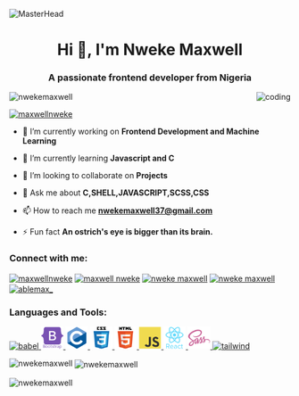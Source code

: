 ![MasterHead](https://encrypted-tbn0.gstatic.com/images?q=tbn:ANd9GcS1kKpStyOvN8rSz5Z2nbe14DFF7NQ7S7mpWA&usqp=CAU)
<h1 align="center">Hi 👋, I'm Nweke Maxwell</h1>
<h3 align="center">A passionate frontend developer from Nigeria</h3>
<img align="right" src="https://media.tenor.com/AlUkiGkR2j8AAAAC/new-game-ahagon-umiko-programming.gif" alt="coding" width=”400” />

<p align="left"> <img src="https://komarev.com/ghpvc/?username=nwekemaxwell&label=Profile%20views&color=0e75b6&style=flat" alt="nwekemaxwell" /> </p>

<p align="left"> <a href="https://twitter.com/maxwellnweke" target="blank"><img src="https://img.shields.io/twitter/follow/maxwellnweke?logo=twitter&style=for-the-badge" alt="maxwellnweke" /></a> </p>

- 🔭 I’m currently working on **Frontend Development and Machine Learning**

- 🌱 I’m currently learning **Javascript and C**

- 👯 I’m looking to collaborate on **Projects**

- 💬 Ask me about **C,SHELL,JAVASCRIPT,SCSS,CSS**

- 📫 How to reach me **nwekemaxwell37@gmail.com**

- ⚡ Fun fact **An ostrich's eye is bigger than its brain.**

<h3 align="left">Connect with me:</h3>
<p align="left">
<a href="https://twitter.com/maxwellnweke" target="blank"><img align="center" src="https://raw.githubusercontent.com/rahuldkjain/github-profile-readme-generator/master/src/images/icons/Social/twitter.svg" alt="maxwellnweke" height="30" width="40" /></a>
<a href="https://linkedin.com/in/maxwell nweke" target="blank"><img align="center" src="https://raw.githubusercontent.com/rahuldkjain/github-profile-readme-generator/master/src/images/icons/Social/linked-in-alt.svg" alt="maxwell nweke" height="30" width="40" /></a>
<a href="https://stackoverflow.com/users/nweke maxwell" target="blank"><img align="center" src="https://raw.githubusercontent.com/rahuldkjain/github-profile-readme-generator/master/src/images/icons/Social/stack-overflow.svg" alt="nweke maxwell" height="30" width="40" /></a>
<a href="https://fb.com/nweke maxwell" target="blank"><img align="center" src="https://raw.githubusercontent.com/rahuldkjain/github-profile-readme-generator/master/src/images/icons/Social/facebook.svg" alt="nweke maxwell" height="30" width="40" /></a>
<a href="https://instagram.com/ablemax_" target="blank"><img align="center" src="https://raw.githubusercontent.com/rahuldkjain/github-profile-readme-generator/master/src/images/icons/Social/instagram.svg" alt="ablemax_" height="30" width="40" /></a>
</p>

<h3 align="left">Languages and Tools:</h3>
<p align="left"> <a href="https://babeljs.io/" target="_blank" rel="noreferrer"> <img src="https://www.vectorlogo.zone/logos/babeljs/babeljs-icon.svg" alt="babel" width="40" height="40"/> </a> <a href="https://getbootstrap.com" target="_blank" rel="noreferrer"> <img src="https://raw.githubusercontent.com/devicons/devicon/master/icons/bootstrap/bootstrap-plain-wordmark.svg" alt="bootstrap" width="40" height="40"/> </a> <a href="https://www.cprogramming.com/" target="_blank" rel="noreferrer"> <img src="https://raw.githubusercontent.com/devicons/devicon/master/icons/c/c-original.svg" alt="c" width="40" height="40"/> </a> <a href="https://www.w3schools.com/css/" target="_blank" rel="noreferrer"> <img src="https://raw.githubusercontent.com/devicons/devicon/master/icons/css3/css3-original-wordmark.svg" alt="css3" width="40" height="40"/> </a> <a href="https://www.w3.org/html/" target="_blank" rel="noreferrer"> <img src="https://raw.githubusercontent.com/devicons/devicon/master/icons/html5/html5-original-wordmark.svg" alt="html5" width="40" height="40"/> </a> <a href="https://developer.mozilla.org/en-US/docs/Web/JavaScript" target="_blank" rel="noreferrer"> <img src="https://raw.githubusercontent.com/devicons/devicon/master/icons/javascript/javascript-original.svg" alt="javascript" width="40" height="40"/> </a> <a href="https://reactjs.org/" target="_blank" rel="noreferrer"> <img src="https://raw.githubusercontent.com/devicons/devicon/master/icons/react/react-original-wordmark.svg" alt="react" width="40" height="40"/> </a> <a href="https://sass-lang.com" target="_blank" rel="noreferrer"> <img src="https://raw.githubusercontent.com/devicons/devicon/master/icons/sass/sass-original.svg" alt="sass" width="40" height="40"/> </a> <a href="https://tailwindcss.com/" target="_blank" rel="noreferrer"> <img src="https://www.vectorlogo.zone/logos/tailwindcss/tailwindcss-icon.svg" alt="tailwind" width="40" height="40"/> </a> </p>

<p><img align="left" src="https://github-readme-stats.vercel.app/api/top-langs?username=nwekemaxwell&show_icons=true&locale=en&layout=compact" alt="nwekemaxwell" /></p>

<p>&nbsp;<img align="center" src="https://github-readme-stats.vercel.app/api?username=nwekemaxwell&show_icons=true&locale=en" alt="nwekemaxwell" /></p>

<p><img align="center" src="https://github-readme-streak-stats.herokuapp.com/?user=nwekemaxwell&" alt="nwekemaxwell" /></p>
